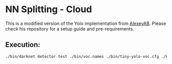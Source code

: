 # NN Splitting - Cloud

This is a modified version of the Yolo implementation from [AlexeyAB](https://github.com/AlexeyAB/yolo2_light).
Please check his repository for a setup guide and pre-requirements.


## Execution:

```sh
./bin/darknet detector test ./bin/voc.names ./bin/tiny-yolo-voc.cfg ./bin/tiny-yolo-voc.weights -thresh 0.24  /home/philipp/usb/data/images/jpg_100/frame_50.jpg $partial_result$ $Layer_Nr$
```
